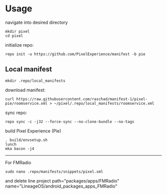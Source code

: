 Usage
=====
navigate into desired directory
    
    mkdir pixel
    cd pixel
    
initialize repo:

    repo init -u https://github.com/PixelExperience/manifest -b pie


Local manifest
---------------
       
    mkdir .repo/local_manifests
    
download manifest: 

    curl https://raw.githubusercontent.com/raschad/manifest-1/pixel-pie/roomservice.xml > ~/pixel/.repo/local_manifests/roomservice.xml

sync repo:

    repo sync -c -j32 --force-sync --no-clone-bundle --no-tags

build Pixel Experience (Pie)

    . build/envsetup.sh
    lunch
    mka bacon -j4
---------------------------------------------------------------------------------------------------------------------------------------
For FMRadio
    
    sudo nano .repo/manifests/snippets/pixel.xml
and delete line 
project path="packages/apps/FMRadio" name="LineageOS/android_packages_apps_FMRadio" 
